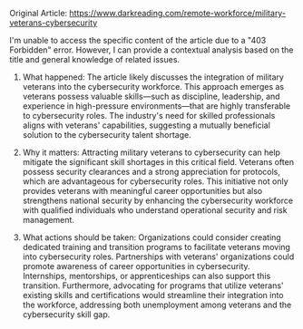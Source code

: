 Original Article: https://www.darkreading.com/remote-workforce/military-veterans-cybersecurity

I'm unable to access the specific content of the article due to a "403 Forbidden" error. However, I can provide a contextual analysis based on the title and general knowledge of related issues.

1) What happened:
The article likely discusses the integration of military veterans into the cybersecurity workforce. This approach emerges as veterans possess valuable skills—such as discipline, leadership, and experience in high-pressure environments—that are highly transferable to cybersecurity roles. The industry's need for skilled professionals aligns with veterans' capabilities, suggesting a mutually beneficial solution to the cybersecurity talent shortage.

2) Why it matters:
Attracting military veterans to cybersecurity can help mitigate the significant skill shortages in this critical field. Veterans often possess security clearances and a strong appreciation for protocols, which are advantageous for cybersecurity roles. This initiative not only provides veterans with meaningful career opportunities but also strengthens national security by enhancing the cybersecurity workforce with qualified individuals who understand operational security and risk management.

3) What actions should be taken:
Organizations could consider creating dedicated training and transition programs to facilitate veterans moving into cybersecurity roles. Partnerships with veterans' organizations could promote awareness of career opportunities in cybersecurity. Internships, mentorships, or apprenticeships can also support this transition. Furthermore, advocating for programs that utilize veterans' existing skills and certifications would streamline their integration into the workforce, addressing both unemployment among veterans and the cybersecurity skill gap.